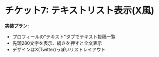 # チケット7: テキストリスト表示(X風)

**実装プラン:**
- プロフィールの"テキスト"タブでテキスト投稿一覧
- 先頭280文字を表示、続きを押すと全文表示
- デザインはX(Twitter)っぽいリストレイアウト